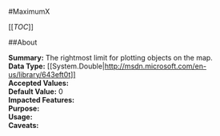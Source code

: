 #MaximumX

[[_TOC_]]

##About

**Summary:**  The rightmost limit for plotting objects on the map.   
**Data Type:** [[System.Double|http://msdn.microsoft.com/en-us/library/643eft0t]]  
**Accepted Values:**   
**Default Value:** 0  
**Impacted Features:**   
**Purpose:**   
**Usage:**   
**Caveats:**   

